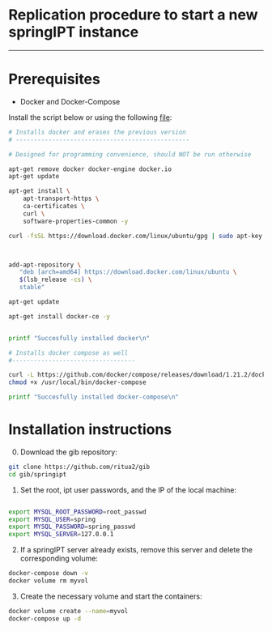 # Replication procedure to start a new springIPT instance

------------

# Prerequisites

* Docker and Docker-Compose

Install the script below or using the following [file](./install_docker.sh):

```bash
# Installs docker and erases the previous version
# ------------------------------------------------

# Designed for programming convenience, should NOT be run otherwise

apt-get remove docker docker-engine docker.io
apt-get update

apt-get install \
    apt-transport-https \
    ca-certificates \
    curl \
    software-properties-common -y

curl -fsSL https://download.docker.com/linux/ubuntu/gpg | sudo apt-key add -



add-apt-repository \
   "deb [arch=amd64] https://download.docker.com/linux/ubuntu \
   $(lsb_release -cs) \
   stable"

apt-get update

apt-get install docker-ce -y


printf "Succesfully installed docker\n"

# Installs docker compose as well
#----------------------------------

curl -L https://github.com/docker/compose/releases/download/1.21.2/docker-compose-$(uname -s)-$(uname -m) -o /usr/local/bin/docker-compose
chmod +x /usr/local/bin/docker-compose

printf "Succesfully installed docker-compose\n"
```


# Installation instructions

0. Download the gib repository:

```bash
git clone https://github.com/ritua2/gib
cd gib/springipt
```



1. Set the root, ipt user passwords, and the IP of the local machine:

```bash

export MYSQL_ROOT_PASSWORD=root_passwd
export MYSQL_USER=spring
export MYSQL_PASSWORD=spring_passwd
export MYSQL_SERVER=127.0.0.1
```


2. If a springIPT server already exists, remove this server and delete the corresponding volume:

```bash
docker-compose down -v
docker volume rm myvol
```


3. Create the necessary volume and start the containers:

```bash
docker volume create --name=myvol
docker-compose up -d
```





